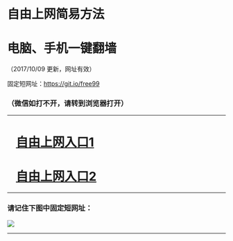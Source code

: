 ﻿# 自由上网简易方法

# 电脑、手机一键翻墙

（2017/10/09 更新，网址有效）

固定短网址：https://git.io/free99

### （微信如打不开，请转到浏览器打开）


***





# &nbsp;&nbsp; <a href="http://ft3215720088.fwq-tz-1001.info/fwqtz01.html?t=100900115872 " target="_blank">自由上网入口1</a>
# &nbsp;&nbsp; <a href="http://ft655025456.fwq-tz-1002.info/fwqtz02.html?t=100900123949 " target="_blank">自由上网入口2</a>
***

### 请记住下图中固定短网址：

<img src="https://s3-us-west-2.amazonaws.com/fwq-1001/yjfq-20170905okok.png" /> 


***

